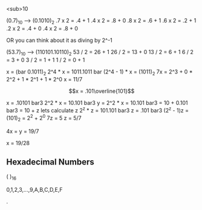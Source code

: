 \<sub>10</sub>

(0.7)<sub>10</sub> --> (0.1010)<sub>2</sub>
.7 x 2 = .4 + 1
.4 x 2 = .8 + 0
.8 x 2 = .6 + 1
.6 x 2 = .2 + 1
.2 x 2 = .4 + 0
.4 x 2 = .8 + 0

OR you can think about it as diving by 2^-1

(53.7)<sub>10</sub> --> (110101.10110)<sub>2</sub> 
53 / 2 = 26 + 1
26 / 2 = 13 + 0
13 / 2 = 6 + 1
6 / 2 = 3 + 0
3 / 2 = 1 + 1
1 / 2 = 0 + 1


x = (bar 0.1011)<sub>2</sub>
2^4 * x = 1011.1011 bar
(2^4 - 1) * x = (1011)<sub>2</sub>
7x = 2^3 + 0 * 2^2 + 1  * 2^1 + 1 * 2^0 
x = 11/7


$$x =  .101\overline{101}$$

x = .10101 bar3
2^2 * x = 10.101 bar3
y = 2^2 * x = 10.101 bar3 = 10 + 0.101 bar3
					 = 10 + z
lets calculate z
2<sup>z</sup> * z = 101.101 bar3 
z = .101 bar3
(2<sup>z</sup> - 1)z = (101)<sub>2</sub> = 2<sup>2</sup> + 2<sup>0</sup>
7z = 5
z = 5/7

4x = y = 19/7

x = 19/28


## Hexadecimal Numbers

( )<sub>16</sub>

0,1,2,3,...,9,A,B,C,D,E,F







.


